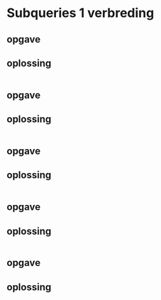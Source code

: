 # Subqueries 1 verbreding

## opgave

## oplossing
```sql

```

## opgave

## oplossing
```sql

```

## opgave

## oplossing
```sql

```

## opgave

## oplossing
```sql

```

## opgave

## oplossing
```sql

```
